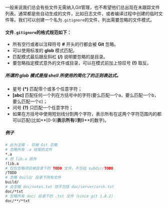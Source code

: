 一般来说我们总会有些文件无需纳入Git管理，也不希望他们总出现在未跟踪文件列表。通常都是些自动生成的文件，比如日志文件，或者编译过程中创建的临时文件等。我们可以创建一个名为`.gitignore`的文件，列出需要忽略的文件模式。


#### 文件`.gitignore`的格式规范如下：
* 所有空行或者以注释符号 **#** 开头的行都会被 **Git** 忽略。
* 可以使用标准的 **glob** 模式匹配。
* 匹配模式最后跟反斜杠 **(/)** 说明要忽略的是目录。
* 要忽略指定模式意外的文件或目录，可以在模式前加上惊叹号 **(!)** 取反。

##### 所谓的 **glob** 模式是指 **shell** 所使用的简化了的正则表达式。
* 星号 **(\*)** 匹配零个或多个任意字符；
* **[abc]** 匹配任何一个列在方括号中的字符(要么匹配一个a，要么匹配一个b，要么匹配一个c)；
* 问号 **(?)** 只匹配一个任意字符；
* 如果在方括号中使用短划线分割两个字符，表示所有在这两个字符范围内的都可以匹配(比如**[0-9]**表示所有**0**到**9**的数字)。


##### 例子
``` bash
# 此为注释 - 将被 Git 忽略
# 忽略所有 .a 结尾的文件
*.a
# 但 lib.a 除外
!lib.a
# 仅仅忽略项目根目录下的 TODO 文件，不包括 subdir/TODO
/TODO
# 忽略 build/ 目录下所有文件
build/
# 会忽略 doc/notes.txt 但不包括 doc/server/arch.txt
doc/*txt
# 忽略所有 doc/ 目录下的 .txt 文件（since git 1.8.2）
doc/**/*txt
```
